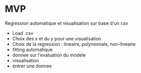 # MVP
Regression automatique et visualisation sur base d'un csv

+ Load .csv
+ Choix des x et du y pour une visualisation
+ Choix de la regression : lineaire, polynomiale, non-lineaire
+ fitting automatique
+ donnee sur l'evaluation du modele
+ visualisation
+ entrer une donnee 
